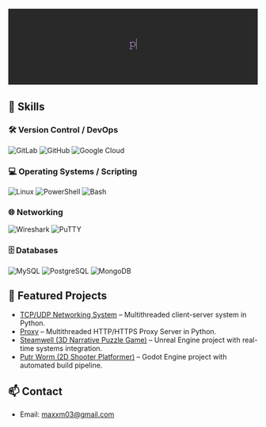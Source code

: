 <p align="center">
  <img src="assets/GreetingGif.gif" alt="Typing Hello" width="900" />
</p>

## 🔧 Skills

### 🛠 Version Control / DevOps
![GitLab](https://img.shields.io/badge/-GitLab-E34F26?style=for-the-badge&logo=gitlab&logoColor=white) 
![GitHub](https://img.shields.io/badge/-GitHub-181717?style=for-the-badge&logo=github&logoColor=white) 
![Google Cloud](https://img.shields.io/badge/-Google%20Cloud-4285F4?style=for-the-badge&logo=googlecloud&logoColor=white)

### 💻 Operating Systems / Scripting
![Linux](https://img.shields.io/badge/-Linux-FCC624?style=for-the-badge&logo=linux&logoColor=black) 
![PowerShell](https://img.shields.io/badge/-PowerShell-0078D6?style=for-the-badge&logo=powershell&logoColor=white) 
![Bash](https://img.shields.io/badge/-Bash-4EAA25?style=for-the-badge&logo=gnu-bash&logoColor=white)

### 🌐 Networking
![Wireshark](https://img.shields.io/badge/-Wireshark-1BA1E2?style=for-the-badge&logo=wireshark&logoColor=white)
![PuTTY](https://img.shields.io/badge/-PuTTY-333333?style=for-the-badge&logo=putty&logoColor=white)

### 🗄 Databases
![MySQL](https://img.shields.io/badge/-MySQL-4479A1?style=for-the-badge&logo=mysql&logoColor=white) 
![PostgreSQL](https://img.shields.io/badge/-PostgreSQL-336791?style=for-the-badge&logo=postgresql&logoColor=white) 
![MongoDB](https://img.shields.io/badge/-MongoDB-47A248?style=for-the-badge&logo=mongodb&logoColor=white)


## 📂 Featured Projects
- [TCP/UDP Networking System](https://github.com/CthulhuSpecimen/TCP-UDP-Client-Server) – Multithreaded client-server system in Python.
- [Proxy](https://github.com/CthulhuSpecimen/http_proxy) – Multithreaded HTTP/HTTPS Proxy Server in Python.
- [Steamwell (3D Narrative Puzzle Game)](https://github.com/CthulhuSpecimen/steamwell) – Unreal Engine project with real-time systems integration.
- [Putr Worm (2D Shooter Platformer)](https://github.com/CthulhuSpecimen/putr-worm) – Godot Engine project with automated build pipeline.

## 📫 Contact
- Email: maxxm03@gmail.com
